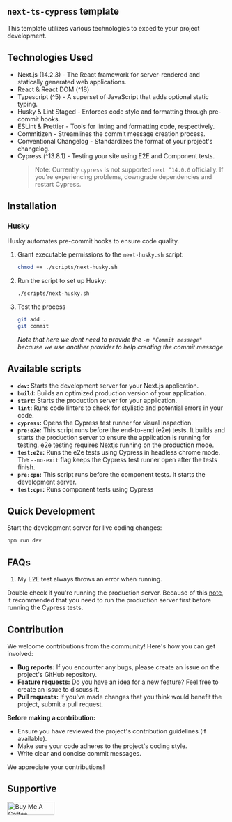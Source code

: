## `next-ts-cypress` template

This template utilizes various technologies to expedite your project development.

## Technologies Used

- Next.js (14.2.3) - The React framework for server-rendered and statically generated web applications.
- React & React DOM (^18)
- Typescript (^5) - A superset of JavaScript that adds optional static typing.
- Husky & Lint Staged - Enforces code style and formatting through pre-commit hooks.
- ESLint & Prettier - Tools for linting and formatting code, respectively.
- Commitizen - Streamlines the commit message creation process.
- Conventional Changelog - Standardizes the format of your project's changelog.
- Cypress (^13.8.1) - Testing your site using E2E and Component tests.
  > Note: Currently `cypress` is not supported `next ^14.0.0` officially. If you're experiencing problems, downgrade dependencies and restart Cypress.

## Installation

### Husky

Husky automates pre-commit hooks to ensure code quality.

1. Grant executable permissions to the `next-husky.sh` script:

   ```bash
   chmod +x ./scripts/next-husky.sh
   ```

2. Run the script to set up Husky:

   ```bash
   ./scripts/next-husky.sh
   ```

3. Test the process
   ```bash
   git add .
   git commit
   ```
   _Note that here we dont need to provide the `-m "Commit message"` because we use another provider to help creating the commit message_

## Available scripts

- **`dev`:** Starts the development server for your Next.js application.
- **`build`:** Builds an optimized production version of your application.
- **`start`:** Starts the production server for your application.
- **`lint`:** Runs code linters to check for stylistic and potential errors in your code.
- **`cypress`:** Opens the Cypress test runner for visual inspection.
- **`pre:e2e`:** This script runs before the end-to-end (e2e) tests. It builds and starts the production server to ensure the application is running for testing. e2e testing requires Nextjs running on the production mode.
- **`test:e2e`:** Runs the e2e tests using Cypress in headless chrome mode. The `--no-exit` flag keeps the Cypress test runner open after the tests finish.
- **`pre:cpn`:** This script runs before the component tests. It starts the development server.
- **`test:cpn`:** Runs component tests using Cypress

## Quick Development

Start the development server for live coding changes:

```bash
npm run dev
```

## FAQs
1. My E2E test always throws an error when running.

Double check if you're running the production server. Because of this [note](https://nextjs.org/docs/app/building-your-application/testing/cypress#running-e2e-tests), it recommended that you need to run the production server first before running the Cypress tests.

## Contribution

We welcome contributions from the community! Here's how you can get involved:

- **Bug reports:** If you encounter any bugs, please create an issue on the project's GitHub repository.
- **Feature requests:** Do you have an idea for a new feature? Feel free to create an issue to discuss it.
- **Pull requests:** If you've made changes that you think would benefit the project, submit a pull request.

**Before making a contribution:**

- Ensure you have reviewed the project's contribution guidelines (if available).
- Make sure your code adheres to the project's coding style.
- Write clear and concise commit messages.

We appreciate your contributions!

## Supportive

<a href="https://www.buymeacoffee.com/maemreyo" target="_blank"><img src="https://cdn.buymeacoffee.com/buttons/v2/default-yellow.png" alt="Buy Me A Coffee" style="height: 30px !important;width: 108px !important;" ></a>
